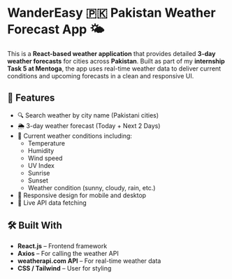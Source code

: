 # WanderEasy 🇵🇰 Pakistan Weather Forecast App 🌤️

This is a **React-based weather application** that provides detailed **3-day weather forecasts** for cities across **Pakistan**. Built as part of my **internship Task 5 at Mentoga**, the app uses real-time weather data to deliver current conditions and upcoming forecasts in a clean and responsive UI.

## 🚀 Features

- 🔍 Search weather by city name (Pakistani cities)
- 🌦️ 3-day weather forecast (Today + Next 2 Days)
- 📍 Current weather conditions including:
  - Temperature
  - Humidity
  - Wind speed
  - UV Index
  - Sunrise
  - Sunset
  - Weather condition (sunny, cloudy, rain, etc.)
- 📱 Responsive design for mobile and desktop
- 🔄 Live API data fetching

## 🛠️ Built With

- **React.js** – Frontend framework
- **Axios** – For calling the weather API
- **weatherapi.com API** – For real-time weather data
- **CSS / Tailwind** – User for styling



